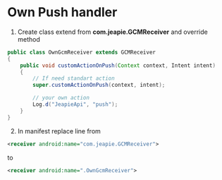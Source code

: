 Own Push handler
================

1. Create class extend from <b>com.jeapie.GCMReceiver</b> and override method 

```java
public class OwnGcmReceiver extends GCMReceiver
{
    public void customActionOnPush(Context context, Intent intent)
    {
        // If need standart action
        super.customActionOnPush(context, intent);

        // your own action
        Log.d("JeapieApi", "push");
    }
}
```
2. In manifest replace line from 

```xml
<receiver android:name="com.jeapie.GCMReceiver">
```
to
```xml
<receiver android:name=".OwnGcmReceiver">
```
